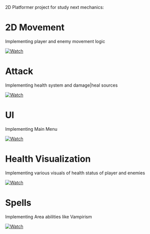 2D Platformer project for study next mechanics:

# 2D Movement
Implementing player and enemy movement logic

[![Watch](https://img.youtube.com/vi/8jfa7ID5XtM/0.jpg)](https://youtu.be/8jfa7ID5XtM?si=lLdQH3jm4up4Wjim)

# Attack
Implementing health system and damage|heal sources

[![Watch](https://img.youtube.com/vi/-o8IhVAvE2k/0.jpg)](https://youtu.be/-o8IhVAvE2k)

# UI
Implementing Main Menu

[![Watch](https://img.youtube.com/vi/xa0CifOvSO0/0.jpg)](https://youtu.be/xa0CifOvSO0)

# Health Visualization
Implementing various visuals of health status of player and enemies

[![Watch](https://img.youtube.com/vi/eMxARm0PZ7c/0.jpg)](https://youtu.be/eMxARm0PZ7c)

# Spells
Implementing Area abilities like Vampirism

[![Watch](https://img.youtube.com/vi/-d-HmKyNFN0/0.jpg)](https://youtu.be/-d-HmKyNFN0)
